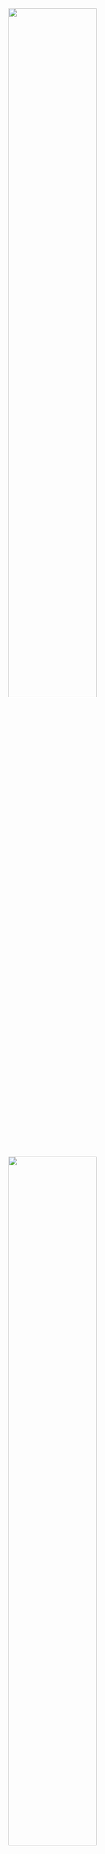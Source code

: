 

<img src="https://github.com/odanylo/oilpalm/blob/master/figures/pp_1.png" width="60%"> 
<img src="https://github.com/odanylo/oilpalm/blob/master/figures/pp_2.png" width="60%"> 
<img src="https://github.com/odanylo/oilpalm/blob/master/figures/pp_3.png" width="60%">

